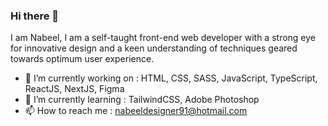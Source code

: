 ### Hi there 👋
I am Nabeel, I am a self-taught front-end web developer with a strong eye for innovative design and a keen understanding of techniques geared towards optimum user experience.

- 🔭 I’m currently working on : HTML, CSS, SASS, JavaScript, TypeScript, ReactJS, NextJS, Figma
- 🌱 I’m currently learning : TailwindCSS, Adobe Photoshop
- 📫 How to reach me : nabeeldesigner91@hotmail.com
